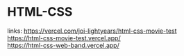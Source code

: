 # HTML-CSS
links:
https://vercel.com/joi-lightyears/html-css-movie-test <br>
https://html-css-movie-test.vercel.app/ <br>
https://html-css-web-band.vercel.app/
